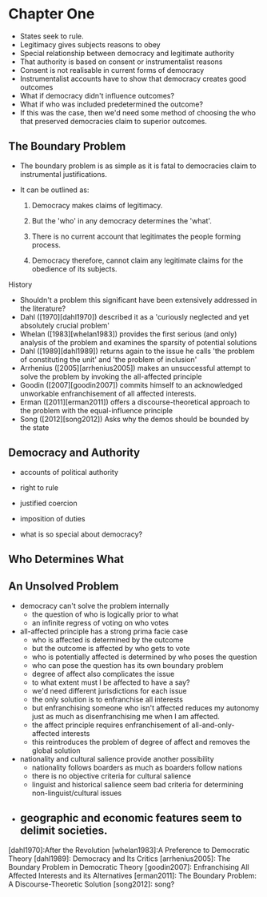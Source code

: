 Chapter One
===========

- States seek to rule.
- Legitimacy gives subjects reasons to obey
- Special relationship between democracy and legitimate authority
- That authority is based on consent or instrumentalist reasons
- Consent is not realisable in current forms of democracy
- Instrumentalist accounts have to show that democracy creates good outcomes
- What if democracy didn't influence outcomes?
- What if who was included predetermined the outcome?
- If this was the case, then we'd need some method of choosing the who that preserved democracies claim to superior outcomes.

The Boundary Problem
--------------------

- The boundary problem is as simple as it is fatal to democracies claim to instrumental justifications.
- It can be outlined as:

	1.	Democracy makes claims of legitimacy. 
	
	2. 	But the 'who' in any democracy determines the 'what'. 
	
	3.	There is no current account that legitimates the people forming process.  
	
	4.	Democracy therefore, cannot claim any legitimate claims for the obedience of its subjects.

History

- Shouldn't a problem this significant have been extensively addressed in the literature?
- Dahl ([1970][dahl1970]) described it as a 'curiously neglected and yet absolutely crucial problem'
- Whelan ([1983][whelan1983]) provides the first serious (and only) analysis of the problem and examines the sparsity of potential solutions
- Dahl ([1989][dahl1989]) returns again to the issue he calls 'the problem of constituting the unit' and  'the problem of inclusion'
- Arrhenius ([2005][arrhenius2005]) makes an unsuccessful attempt to solve the problem by invoking the all-affected principle
- Goodin ([2007][goodin2007]) commits himself to an acknowledged unworkable enfranchisement of all affected interests.
- Erman ([2011][erman2011]) offers a discourse-theoretical approach to the problem with the equal-influence principle
- Song ([2012][song2012]) Asks why the demos should be bounded by the state

Democracy and Authority
-----------------------

- accounts of political authority
- right to rule
- justified coercion
- imposition of duties

- what is so special about democracy?


Who Determines What
-------------------



An Unsolved Problem
-------------------

- democracy can't solve the problem internally
	- the question of who is logically prior to what
	- an infinite regress of voting on who votes
- all-affected principle has a strong prima facie case
	- who is affected is determined by the outcome
	- but the outcome is affected by who gets to vote
	- who is potentially affected is determined by who poses the question
	- who can pose the question has its own boundary problem
	- degree of affect also complicates the issue
	- to what extent must I be affected to have a say?
	- we'd need different jurisdictions for each issue
	- the only solution is to enfranchise all interests
	- but enfranchising someone who isn't affected reduces my autonomy just as much as disenfranchising me when I am affected.
	- the affect principle requires enfranchisement of all-and-only-affected interests
	- this reintroduces the problem of degree of affect and removes the global solution
- nationality and cultural salience provide another possibility
	- nationality follows boarders as much as boarders follow nations
	- there is no objective criteria for cultural salience
	- linguist and historical salience seem bad criteria for determining non-linguist/cultural issues
- geographic and economic features seem to delimit societies.
	- 









[dahl1970]:After the Revolution
[whelan1983]:A Preference to Democratic Theory
[dahl1989]: Democracy and Its Critics
[arrhenius2005]: The Boundary Problem in Democratic Theory
[goodin2007]: Enfranchising All Affected Interests and its Alternatives
[erman2011]: The Boundary Problem: A Discourse-Theoretic Solution
[song2012]: song?
